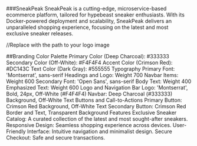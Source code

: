 ###SneakPeak
SneakPeak is a cutting-edge, microservice-based ecommerce platform, tailored for hypebeast sneaker enthusiasts. With its Docker-powered deployment and scalability, SneakPeak delivers an unparalleled shopping experience, focusing on the latest and most exclusive sneaker releases.

 //Replace with the path to your logo image

##Branding
Color Palette
Primary Color (Deep Charcoal): #333333
Secondary Color (Off-White): #F4F4F4
Accent Color (Crimson Red): #DC143C
Text Color (Dark Gray): #555555
Typography
Primary Font: 'Montserrat', sans-serif
Headings and Logo: Weight 700
Navbar Items: Weight 600
Secondary Font: 'Open Sans', sans-serif
Body Text: Weight 400
Emphasized Text: Weight 600
Logo and Navigation Bar
Logo: 'Montserrat', Bold, 24px, Off-White (#F4F4F4)
Navbar: Deep Charcoal (#333333) Background, Off-White Text
Buttons and Call-to-Actions
Primary Button: Crimson Red Background, Off-White Text
Secondary Button: Crimson Red Border and Text, Transparent Background
Features
Exclusive Sneaker Catalog: A curated collection of the latest and most sought-after sneakers.
Responsive Design: Seamless shopping experience across devices.
User-Friendly Interface: Intuitive navigation and minimalist design.
Secure Checkout: Safe and secure transactions.
